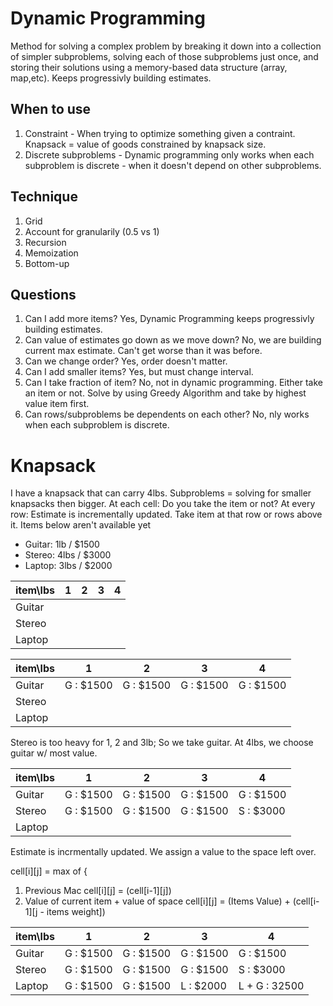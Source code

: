 # Dynamic Programming

Method for solving a complex problem by breaking it down into a collection of simpler subproblems, solving each of those subproblems just once, and storing their solutions using a memory-based data structure (array, map,etc).
Keeps progressivly building estimates.

## When to use

1. Constraint - When trying to optimize something given a contraint. Knapsack = value of goods constrained by knapsack size.
2. Discrete subproblems - Dynamic programming only works when each subproblem is discrete - when it doesn't depend on other subproblems.

## Technique
 
 1. Grid
  1. Account for granularily (0.5 vs 1)
 2. Recursion
 3. Memoization
 4. Bottom-up
 
 ## Questions
 
 1. Can I add more items? 
 Yes, Dynamic Programming keeps progressivly building estimates.
 2. Can value of estimates go down as we move down? 
 No, we are building current max estimate. Can't get worse than it was before.
 3. Can we change order?
 Yes, order doesn't matter.
 4. Can I add smaller items?
 Yes, but must change interval.
 5. Can I take fraction of item?
 No, not in dynamic programming. Either take an item or not.
 Solve by using Greedy Algorithm and take by highest value item first.
 5. Can rows/subproblems be dependents on each other?
 No, nly works when each subproblem is discrete.
 
 # Knapsack
 
 I have a knapsack that can carry 4lbs.
 Subproblems = solving for smaller knapsacks then bigger.
 At each cell: Do you take the item or not?
 At every row:
  Estimate is incrementally updated.
  Take item at that row or rows above it.
  Items below aren't available yet
 

 
 * Guitar: 1lb / $1500
 * Stereo: 4lbs / $3000
 * Laptop: 3lbs / $2000
 

|item\lbs|1|2|3|4|
|---|---|---|---|---|
|Guitar|
|Stereo|
|Laptop|



|item\lbs|1|2|3|4|
|---|---|---|---|---|
|Guitar| G : $1500 |G : $1500 | G : $1500 | G : $1500 |
|Stereo|
|Laptop|

Stereo is too heavy for 1, 2 and 3lb; So we take guitar.
At 4lbs, we choose guitar w/ most value.

|item\lbs|1|2|3|4|
|---|---|---|---|---|
|Guitar| G : $1500 |G : $1500 | G : $1500 | G : $1500 |
|Stereo| G : $1500 |G : $1500 | G : $1500 | S : $3000 |
|Laptop|

Estimate is incrmentally updated.
We assign a value to the space left over.

cell[i][j] = max of {
1. Previous Mac 
 cell[i][j] = (cell[i-1][j])
2. Value of current item + value of space 
 cell[i][j] = (Items Value) + (cell[i-1][j - items weight])

|item\lbs|1|2|3|4|
|---|---|---|---|---|
|Guitar| G : $1500 |G : $1500 | G : $1500 | G : $1500 | <- Old Estimate
|Stereo| G : $1500 |G : $1500 | G : $1500 | S : $3000 | <- New Estimate
|Laptop| G : $1500 |G : $1500 | L : $2000 | L + G : 32500 | <- Final Estimate
